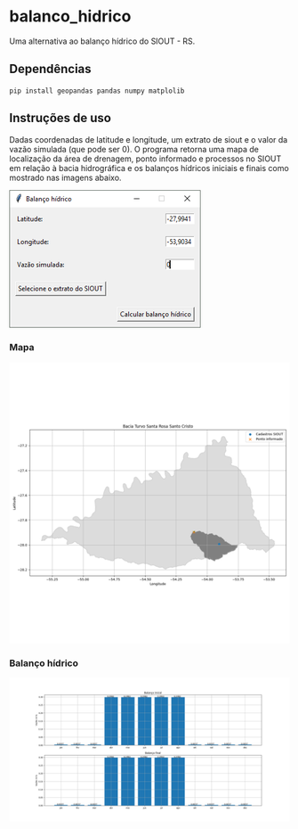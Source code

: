 # balanco_hidrico
Uma alternativa ao balanço hídrico do SIOUT - RS.

## Dependências
    pip install geopandas pandas numpy matplolib
   
## Instruções de uso

Dadas coordenadas de latitude e longitude, um extrato de siout e o valor da vazão simulada (que pode ser 0). O programa retorna uma mapa de localização da área de drenagem, ponto informado e processos no SIOUT em relação à bacia hidrográfica e os balanços hídricos iniciais e finais como mostrado nas imagens abaixo.

![alt text](figs/janela.PNG)

### Mapa
![alt text](figs/mapa.png)

### Balanço hídrico
![alt text](figs/bal_hid.png)

